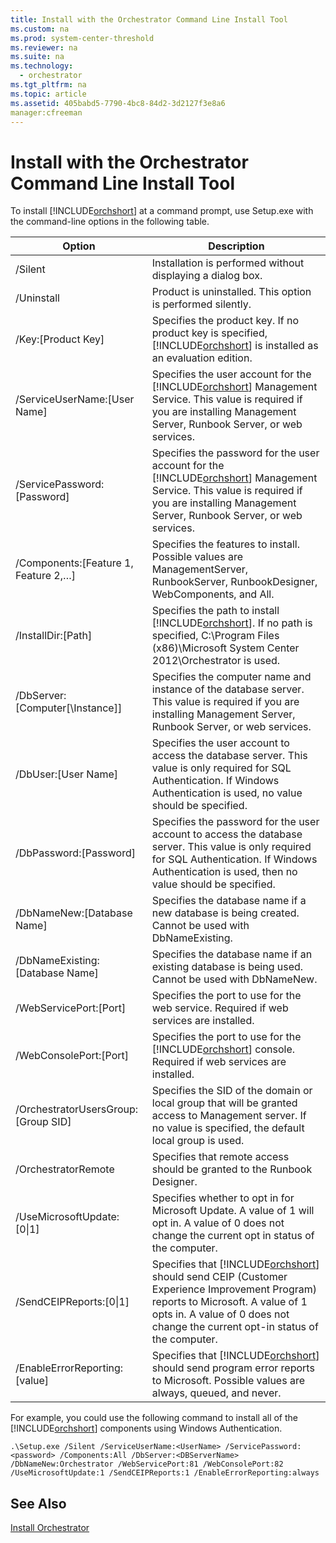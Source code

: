 ```yaml
---
title: Install with the Orchestrator Command Line Install Tool
ms.custom: na
ms.prod: system-center-threshold
ms.reviewer: na
ms.suite: na
ms.technology: 
  - orchestrator
ms.tgt_pltfrm: na
ms.topic: article
ms.assetid: 405babd5-7790-4bc8-84d2-3d2127f3e8a6
manager:cfreeman
---
```

# Install with the Orchestrator Command Line Install Tool
To install [!INCLUDE[orchshort](../../om/manage//orchshort_md.md)] at a command prompt, use Setup.exe with the command\-line options in the following table.  
  
|Option|Description|  
|----------|---------------|  
|\/Silent|Installation is performed without displaying a dialog box.|  
|\/Uninstall|Product is uninstalled. This option is performed silently.|  
|\/Key:\[Product Key\]|Specifies the product key. If no product key is specified, [!INCLUDE[orchshort](../../om/manage//orchshort_md.md)] is installed as an evaluation edition.|  
|\/ServiceUserName:\[User Name\]|Specifies the user account for the [!INCLUDE[orchshort](../../om/manage//orchshort_md.md)] Management Service. This value is required if you are installing Management Server, Runbook Server, or web services.|  
|\/ServicePassword:\[Password\]|Specifies the password for the user account for the [!INCLUDE[orchshort](../../om/manage//orchshort_md.md)] Management Service. This value is required if you are installing Management Server, Runbook Server, or web services.|  
|\/Components:\[Feature 1, Feature 2,…\]|Specifies the features to install. Possible values are ManagementServer, RunbookServer, RunbookDesigner, WebComponents, and All.|  
|\/InstallDir:\[Path\]|Specifies the path to install [!INCLUDE[orchshort](../../om/manage//orchshort_md.md)]. If no path is specified, C:\\Program Files \(x86\)\\Microsoft System Center 2012\\Orchestrator is used.|  
|\/DbServer:\[Computer\[\\Instance\]\]|Specifies the computer name and instance of the database server. This value is required if you are installing Management Server, Runbook Server, or web services.|  
|\/DbUser:\[User Name\]|Specifies the user account to access the database server. This value is only required for SQL Authentication. If Windows Authentication is used, no value should be specified.|  
|\/DbPassword:\[Password\]|Specifies the password for the user account to access the database server. This value is only required for SQL Authentication. If Windows Authentication is used, then no value should be specified.|  
|\/DbNameNew:\[Database Name\]|Specifies the database name if a new database is being created. Cannot be used with DbNameExisting.|  
|\/DbNameExisting:\[Database Name\]|Specifies the database name if an existing database is being used. Cannot be used with DbNameNew.|  
|\/WebServicePort:\[Port\]|Specifies the port to use for the web service. Required if web services are installed.|  
|\/WebConsolePort:\[Port\]|Specifies the port to use for the [!INCLUDE[orchshort](../../om/manage//orchshort_md.md)] console. Required if web services are installed.|  
|\/OrchestratorUsersGroup:\[Group SID\]|Specifies the SID of the domain or local group that will be granted access to Management server. If no value is specified, the default local group is used.|  
|\/OrchestratorRemote|Specifies that remote access should be granted to the Runbook Designer.|  
|\/UseMicrosoftUpdate:\[0&#124;1\]|Specifies whether to opt in for Microsoft Update. A value of 1 will opt in. A value of 0 does not change the current opt in status of the computer.|  
|\/SendCEIPReports:\[0&#124;1\]|Specifies that [!INCLUDE[orchshort](../../om/manage//orchshort_md.md)] should send CEIP \(Customer Experience Improvement Program\) reports to Microsoft. A value of 1 opts in. A value of 0 does not change the current opt\-in status of the computer.|  
|\/EnableErrorReporting:\[value\]|Specifies that [!INCLUDE[orchshort](../../om/manage//orchshort_md.md)] should send program error reports to Microsoft. Possible values are always, queued, and never.|  
  
For example, you could use the following command to install all of the [!INCLUDE[orchshort](../../om/manage//orchshort_md.md)] components using Windows Authentication.  
  
```  
.\Setup.exe /Silent /ServiceUserName:<UserName> /ServicePassword:<password> /Components:All /DbServer:<DBServerName> /DbNameNew:Orchestrator /WebServicePort:81 /WebConsolePort:82 /UseMicrosoftUpdate:1 /SendCEIPReports:1 /EnableErrorReporting:always  
```  
  
## See Also  
[Install Orchestrator](../../orch/deploy/Install-Orchestrator.md)  
  
